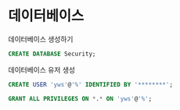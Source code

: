 # 데이터베이스

데이터베이스 생성하기
```sql
CREATE DATABASE Security;
```
데이터베이스 유저 생성
```sql
CREATE USER 'yws'@'%' IDENTIFIED BY '********';
```

```sql
GRANT ALL PRIVILEGES ON *.* ON 'yws'@'%';
```
```
```
```


```
```
```